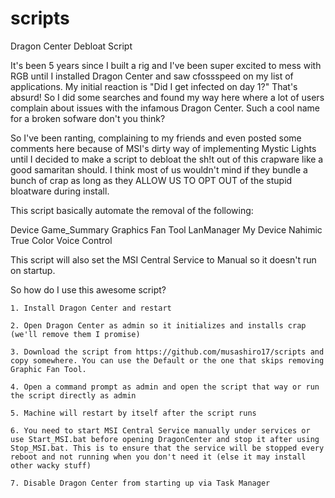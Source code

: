# scripts

Dragon Center Debloat Script

It's been 5 years since I built a rig and I've been super excited to mess with RGB until I installed Dragon Center and saw cfossspeed on my list of applications. My initial reaction is "Did I get infected on day 1?" That's absurd! So I did some searches and found my way here where a lot of users complain about issues with the infamous Dragon Center. Such a cool name for a broken sofware don't you think?


So I've been ranting, complaining to my friends and even posted some comments here because of MSI's dirty way of implementing Mystic Lights until I decided to make a script to debloat the sh!t out of this crapware like a good samaritan should. I think most of us wouldn't mind if they bundle a bunch of crap as long as they ALLOW US TO OPT OUT of the stupid bloatware during install.

This script basically automate the removal of the following:

Device
Game_Summary
Graphics Fan Tool
LanManager
My Device
Nahimic
True Color
Voice Control

This script will also set the MSI Central Service to Manual so it doesn't run on startup.

So how do I use this awesome script?

    1. Install Dragon Center and restart

    2. Open Dragon Center as admin so it initializes and installs crap (we'll remove them I promise)

    3. Download the script from https://github.com/musashiro17/scripts and copy somewhere. You can use the Default or the one that skips removing Graphic Fan Tool.

    4. Open a command prompt as admin and open the script that way or run the script directly as admin

    5. Machine will restart by itself after the script runs

    6. You need to start MSI Central Service manually under services or use Start_MSI.bat before opening DragonCenter and stop it after using Stop_MSI.bat. This is to ensure that the service will be stopped every reboot and not running when you don't need it (else it may install other wacky stuff)

    7. Disable Dragon Center from starting up via Task Manager
